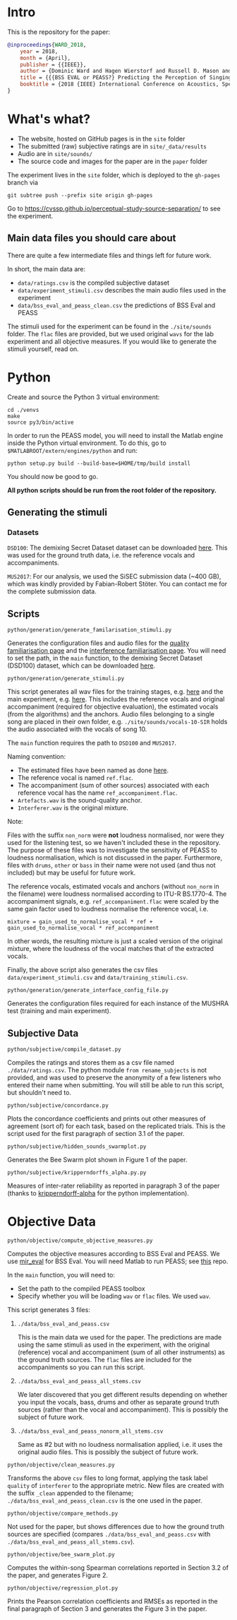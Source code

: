 # Intro

This is the repository for the paper:

```bibtex
@inproceedings{WARD_2018,
	year = 2018,
	month = {April},
	publisher = {{IEEE}},
	author = {Dominic Ward and Hagen Wierstorf and Russell D. Mason and Emad M. Grais and Mark D. Plumbley},
	title = {{{BSS EVAL or PEASS?} Predicting the Perception of Singing-Voice Separation}},
	booktitle = {2018 {IEEE} International Conference on Acoustics, Speech and Signal Processing ({ICASSP})}
}
```

# What's what?

- The website, hosted on GitHub pages is in the `site` folder
- The submitted (raw) subjective ratings are in `site/_data/results`
- Audio are in `site/sounds/`
- The source code and images for the paper are in the `paper` folder

The experiment lives in the `site` folder, which is deployed to the `gh-pages`
branch via
```
git subtree push --prefix site origin gh-pages
```

Go to https://cvssp.github.io/perceptual-study-source-separation/ to see the
experiment.

## Main data files you should care about

There are quite a few intermediate files and things left for future work.

In short, the main data are:

- `data/ratings.csv` is the compiled subjective dataset
- `data/experiment_stimuli.csv` describes the main audio files used in the experiment
- `data/bss_eval_and_peass_clean.csv` the predictions of BSS Eval and PEASS

The stimuli used for the experiment can be found in the `./site/sounds` folder.
The `flac` files are provided, but we used original `wavs` for the lab
experiment and all objective measures. If you would like to generate the stimuli
yourself, read on.

# Python

Create and source the Python 3 virtual environment:
```
cd ./venvs
make
source py3/bin/active
```
In order to run the PEASS model, you will need to install the Matlab engine
inside the Python virtual environment. To do this, go to
`$MATLABROOT/extern/engines/python` and run:
```
python setup.py build --build-base=$HOME/tmp/build install
```

You should now be good to go. 

**All python scripts should be run from the root folder of the repository.**

## Generating the stimuli

### Datasets

`DSD100`: 
The demixing Secret Dataset dataset can be downloaded
[here](http://liutkus.net/DSD100.zip). This was used for the ground truth data,
i.e. the reference vocals and accompaniments.

`MUS2017`: 
For our analysis, we used the SiSEC submission data (~400 GB), which was kindly
provided by Fabian-Robert Stöter. You can contact me for the complete submission
data.

## Scripts

```
python/generation/generate_familarisation_stimuli.py
```
Generates the configuration files and audio files for the [quality familiarisation
page](https://cvssp.github.io/perceptual-study-source-separation/familiarisation_quality/)  and the [interference familiarisation page](https://cvssp.github.io/perceptual-study-source-separation/familiarisation_interferer/).
You will need to set the path, in the `main` function, to the demixing Secret Dataset
(DSD100) dataset, which can be downloaded [here](http://liutkus.net/DSD100.zip).

```
python/generation/generate_stimuli.py
```
This script generates all wav files for the training stages, e.g.
[here](https://cvssp.github.io/perceptual-study-source-separation/training_interferer/)
and the main experiment, e.g.
[here](https://cvssp.github.io/perceptual-study-source-separation/interferer/).
This includes the reference vocals and original accompaniment (required for
objective evaluation), the estimated vocals (from the algorithms) and the anchors.
Audio files belonging to a single song are placed in their own folder, e.g.
`./site/sounds/vocals-10-SIR` holds the audio associated with the vocals of song
10.

The `main` function requires the path to `DSD100` and `MUS2017`.

Naming convention:

- The estimated files have been named as done [here](http://sisec17.audiolabs-erlangen.de/#/results/1/4/2). 
- The reference vocal is named `ref.flac`.
- The accompaniment (sum of other sources) associated with each reference vocal has the name `ref_accompaniment.flac`.
- `Artefacts.wav` is the sound-quality anchor.
- `Interferer.wav` is the original mixture.

Note:

Files with the suffix `non_norm` were **not** loudness normalised, nor were they
used for the listening test, so we haven't included these in the repository. The
purpose of these files was to investigate the sensitivity of PEASS to loudness
normalisation, which is not discussed in the paper.  Furthermore, files with
`drums`, `other` or `bass` in their name were not used (and thus not included)
but may be useful for future work.

The reference vocals, estimated vocals and anchors (without `non_norm` in the
filename) were loudness normalised according to ITU-R BS.1770-4. The
accompaniment signals, e.g. `ref_accompaniment.flac` were scaled by the same
gain factor used to loudness normalise the reference vocal, i.e.

```
mixture = gain_used_to_normalise_vocal * ref + gain_used_to_normalise_vocal * ref_accompaniment
```
In other words, the resulting mixture is just a scaled version of the original
mixture, where the loudness of the vocal matches that of the extracted vocals.

Finally, the above script also generates the csv files `data/experiment_stimuli.csv`
and `data/training_stimuli.csv`.

```
python/generation/generate_interface_config_file.py
```
Generates the configuration files required for each instance of the MUSHRA test
(training and main experiment).

## Subjective Data

```
python/subjective/compile_dataset.py
```
Compiles the ratings and stores them as a csv file named `./data/ratings.csv`.
The python module `from rename_subjects` is not provided, and was used to
preserve the anonymity of a few listeners who entered their name when
submitting. You will still be able to run this script, but shouldn't need to.

```
python/subjective/concordance.py
```
Plots the concordance coefficients and prints out other measures of agreement
(sort of) for each task, based on the replicated trials. This is the script used
for the first paragraph of section 3.1 of the paper.

```
python/subjective/hidden_sounds_swarmplot.py
```
Generates the Bee Swarm plot shown in Figure 1 of the paper.

```
python/subjective/kripperndorffs_alpha.py.py
```

Measures of inter-rater reliability as reported in paragraph 3 of the paper
(thanks to [kripperndorff-alpha](https://github.com/grrrr/krippendorff-alpha)
for the python implementation).

# Objective Data

```
python/objective/compute_objective_measures.py
```
Computes the objective measures according to BSS Eval and PEASS. We use 
[mir_eval](https://github.com/craffel/mir_eval) for BSS Eval. You will need
Matlab to run PEASS; see [this](https://github.com/CVSSP/peass-software) repo.

In the `main` function, you will need to:

- Set the path to the compiled PEASS toolbox
- Specify whether you will be loading `wav` or `flac` files. We used `wav`.

This script generates 3 files:

1. `./data/bss_eval_and_peass.csv`

    This is the main data we used for the paper. The predictions are made using the
    same stimuli as used in the experiment, with the original (reference) vocal and
    accompaniment (sum of all other instruments) as the ground truth sources.
    The `flac` files are included for the accompaniments so you can run this
    script. 

2. `./data/bss_eval_and_peass_all_stems.csv`

    We later discovered that you get different results depending on whether you
    input the vocals, bass, drums and other as separate ground truth sources
    (rather than the vocal and accompaniment). This is possibly the subject of future work.

3. `./data/bss_eval_and_peass_nonorm_all_stems.csv`
    
    Same as #2 but with no loudness normalisation applied, i.e. it uses the
    original audio files. This is possibly the subject of future work.

```
python/objective/clean_measures.py
```
Transforms the above `csv` files to long format, applying the task label
`quality` of `interferer` to the appropriate metric. New files are created with
the suffix `_clean` appended to the filename;
`./data/bss_eval_and_peass_clean.csv` is the one used in the paper.

```
python/objective/compare_methods.py
```
Not used for the paper, but shows differences due to how the ground truth sources
are specified (compares `./data/bss_eval_and_peass.csv` with
`./data/bss_eval_and_peass_all_stems.csv`).

```
python/objective/bee_swarm_plot.py
```
Computes the within-song Spearman correlations reported in Section 3.2 of the
paper, and generates Figure 2.

```
python/objective/regression_plot.py
```
Prints the Pearson correlation coefficients and RMSEs as reported in the final
paragraph of Section 3 and generates the Figure 3 in the paper.
